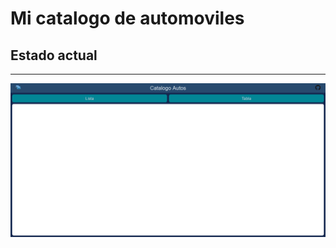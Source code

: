# Mi catalogo de automoviles

## Estado actual
---------------------

![Preview](/preview/E1A2.PNG)
